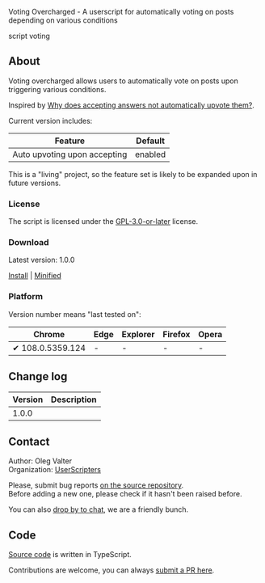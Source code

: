 Voting Overcharged - A userscript for automatically voting on posts depending on various conditions

script voting


<!-- thumbnail:  -->
<!-- version: 1.0.0 -->
<!-- tag: script -->
<!-- excerpt: A userscript for automatically voting on posts depending on various conditions. -->


## About

Voting overcharged allows users to automatically vote on posts upon triggering various conditions.

Inspired by [Why does accepting answers not automatically upvote them?](https://meta.stackoverflow.com/q/422246).

Current version includes:

| Feature                      | Default |
| ---------------------------- | ------- |
| Auto upvoting upon accepting | enabled |

This is a "living" project, so the feature set is likely to be expanded upon in future versions.

### License

The script is licensed under the [GPL-3.0-or-later](https://spdx.org/licenses/GPL-3.0-or-later) license.

### Download

Latest version: 1.0.0

[Install](https://github.com/userscripters/voting-overcharged/raw/master/dist/modern/index.user.js) | [Minified](https://github.com/userscripters/voting-overcharged/raw/master/dist/modern/index.min.user.js)


### Platform

Version number means "last tested on":

| Chrome | Edge | Explorer | Firefox | Opera |
| - | - | - | - | - |
| ✔ 108.0.5359.124 | - | - | - | - |

## Change log

| Version    | Description |
| ---------- | ----------- |
| 1.0.0 |             |

## Contact

Author: Oleg Valter
<br>Organization: [UserScripters](https://github.com/userscripters)

Please, submit bug reports [on the source repository](https://github.com/userscripters/voting-overcharged/issues).
<br>Before adding a new one, please check if it hasn't been raised before.

You can also [drop by to chat](https://chat.stackoverflow.com/rooms/214345), we are a friendly bunch.

## Code

[Source code](https://github.com/userscripters/voting-overcharged/blob/master/src/index.ts) is written in TypeScript.

Contributions are welcome, you can always [submit a PR here](https://github.com/userscripters/voting-overcharged/pulls).